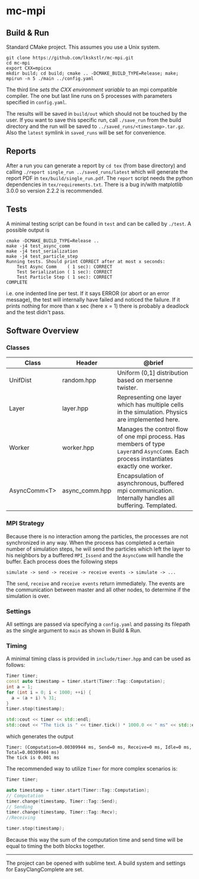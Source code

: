 # mc-mpi

## Build & Run
Standard CMake project. This assumes you use a Unix system.
```shell-session
git clone https://github.com/lkskstlr/mc-mpi.git
cd mc-mpi
export CXX=mpicxx
mkdir build; cd build; cmake .. -DCMAKE_BUILD_TYPE=Release; make;
mpirun -n 5 ./main ../config.yaml
```
The third line *sets the CXX environment variable* to an mpi compatible compiler. The one but last line runs on 5 processes with parameters specified in `config.yaml`.

The results will be saved in `build/out` which should not be touched by the user. If you want to save this specific run, call `./save_run` from the build directory and the run will be saved to `../saved_runs/<timestamp>.tar.gz`. Also the `latest` symlink in `saved_runs` will be set for convenience.


## Reports
After a run you can generate a report by `cd tex` (from base directory) and calling `./report single_run ../saved_runs/latest` which will generate the report PDF in `tex/build/single_run.pdf`. The `report` script needs the python dependencies in `tex/requirements.txt`. There is a bug in/with matplotlib 3.0.0 so version 2.2.2 is recommended.

## Tests
A minimal testing script can be found in `test` and can be called by `./test`. A possible output is
```shell-session
cmake -DCMAKE_BUILD_TYPE=Release ..
make -j4 test_async_comm
make -j4 test_serialization
make -j4 test_particle_step
Running tests. Should print CORRECT after at most x seconds:
    Test Async Comm    ( 1 sec): CORRECT
    Test Serialization ( 1 sec): CORRECT
    Test Particle Step ( 1 sec): CORRECT
COMPLETE
```
i.e. one indented line per test. If it says ERROR (or abort or an error message), the test will internally have failed and noticed the failure. If it prints nothing for more than x sec (here x = 1) there is probably a deadlock and the test didn't pass.

## Software Overview

### Classes
| Class         | Header | @brief      |
|---------------|--------|-------------|
| UnifDist      |random.hpp | Uniform (0,1] distribution based on mersenne twister. |
| Layer         |layer.hpp  | Representing one layer which has multiple cells in the simulation. Physics are implemented here. |
| Worker        |worker.hpp | Manages the control flow of one mpi process. Has members of type  `Layer`and `AsyncComm`. Each process instantiates exactly one worker. |
| AsyncComm&lt;T&gt; |async_comm.hpp| Encapsulation of asynchronous, buffered mpi communication. Internally handles all buffering. Templated. |

### MPI Strategy
Because there is no interaction among the particles, the processes are not synchronized in any way. When the process has completed a certain number of simulation steps, he will send the particles which left the layer to his neighbors by a buffered `MPI_Issend` and the `AsyncComm` will handle the buffer. Each process does the following steps
```
simulate -> send -> receive -> receive events -> simulate -> ...
```
The `send`, `receive` and `receive events` return immediately. The events are the communication between master and all other nodes, to determine if the simulation is over.

### Settings
All settings are passed via specifying a `config.yaml` and passing its filepath as the single argument to `main` as shown in Build & Run.


### Timing
A minimal timing class is provided in `include/timer.hpp` and can be used as follows:
```cpp
Timer timer;
const auto timestamp = timer.start(Timer::Tag::Computation);
int a = 1;
for (int i = 0; i < 1000; ++i) {
  a = (a + i) % 31;
}
timer.stop(timestamp);

std::cout << timer << std::endl;
std::cout << "The tick is " << timer.tick() * 1000.0 << " ms" << std::endl;
```
which generates the output
```shell-session
Timer: (Computation=0.00309944 ms, Send=0 ms, Receive=0 ms, Idle=0 ms, Total=0.00309944 ms)
The tick is 0.001 ms
```

The recommended way to utilize `Timer` for more complex scenarios is:
```cpp
Timer timer;

auto timestamp = timer.start(Timer::Tag::Computation);
// Computation
timer.change(timestamp, Timer::Tag::Send);
// Sending
timer.change(timestamp, Timer::Tag::Recv);
//Receiving

timer.stop(timestamp);

```
Because this way the sum of the computation time and send time will be equal to timing the both blocks together.

---
The project can be opened with sublime text. A build system and settings for EasyClangComplete are set.